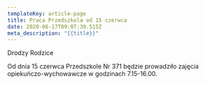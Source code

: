 ```yaml
---
templateKey: article-page
title: Praca Przedszkola od 15 czerwca
date: 2020-06-17T09:07:39.515Z
meta_description: "{{title}}"
---
```

<!--StartFragment-->

Drodzy Rodzice

Od dnia 15 czerwca Przedszkole Nr 371 będzie prowadziło zajęcia opiekuńczo-wychowawcze w godzinach 7.15-16.00.

<!--EndFragment-->
